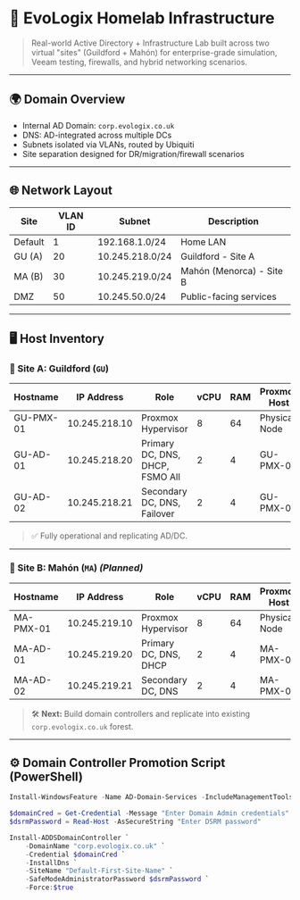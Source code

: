 # 🧱 EvoLogix Homelab Infrastructure

> Real-world Active Directory + Infrastructure Lab built across two virtual "sites" (Guildford + Mahón) for enterprise-grade simulation, Veeam testing, firewalls, and hybrid networking scenarios.

---

## 🌍 Domain Overview

- Internal AD Domain: `corp.evologix.co.uk`
- DNS: AD-integrated across multiple DCs
- Subnets isolated via VLANs, routed by Ubiquiti
- Site separation designed for DR/migration/firewall scenarios

---

## 🌐 Network Layout

| Site     | VLAN ID | Subnet           | Description                |
|----------|---------|------------------|----------------------------|
| Default  | 1       | 192.168.1.0/24    | Home LAN                   |
| GU (A)   | 20      | 10.245.218.0/24   | Guildford - Site A         |
| MA (B)   | 30      | 10.245.219.0/24   | Mahón (Menorca) - Site B   |
| DMZ      | 50      | 10.245.50.0/24    | Public-facing services     |

---

## 🖥️ Host Inventory

### 🔹 Site A: Guildford (`GU`)

| Hostname     | IP Address      | Role                             | vCPU | RAM | Proxmox Host     |
|--------------|-----------------|----------------------------------|------|-----|------------------|
| GU-PMX-01    | 10.245.218.10   | Proxmox Hypervisor               | 8    | 64  | Physical Node    |
| GU-AD-01     | 10.245.218.20   | Primary DC, DNS, DHCP, FSMO All  | 2    | 4   | GU-PMX-01        |
| GU-AD-02     | 10.245.218.21   | Secondary DC, DNS, Failover      | 2    | 4   | GU-PMX-01        |

> ✅ Fully operational and replicating AD/DC.

---

### 🔸 Site B: Mahón (`MA`) *(Planned)*

| Hostname     | IP Address      | Role                             | vCPU | RAM | Proxmox Host     |
|--------------|-----------------|----------------------------------|------|-----|------------------|
| MA-PMX-01    | 10.245.219.10   | Proxmox Hypervisor               | 8    | 64  | Physical Node    |
| MA-AD-01     | 10.245.219.20   | Primary DC, DNS, DHCP            | 2    | 4   | MA-PMX-01        |
| MA-AD-02     | 10.245.219.21   | Secondary DC, DNS                | 2    | 4   | MA-PMX-01        |

> 🛠️ **Next:** Build domain controllers and replicate into existing `corp.evologix.co.uk` forest.

---

## ⚙️ Domain Controller Promotion Script (PowerShell)

```powershell
Install-WindowsFeature -Name AD-Domain-Services -IncludeManagementTools

$domainCred = Get-Credential -Message "Enter Domain Admin credentials"
$dsrmPassword = Read-Host -AsSecureString "Enter DSRM password"

Install-ADDSDomainController `
    -DomainName "corp.evologix.co.uk" `
    -Credential $domainCred `
    -InstallDns `
    -SiteName "Default-First-Site-Name" `
    -SafeModeAdministratorPassword $dsrmPassword `
    -Force:$true
